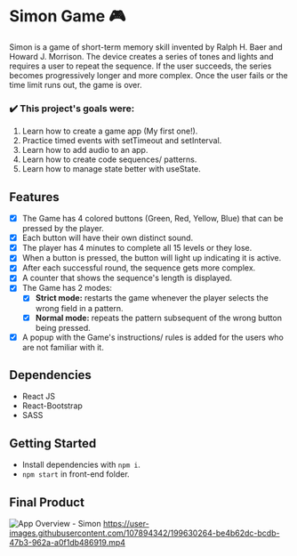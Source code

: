 # Simon Game 🎮

Simon is a game of short-term memory skill invented by Ralph H. Baer and Howard J. Morrison. The device creates a series of tones and lights and requires a user to repeat the sequence. If the user succeeds, the series becomes progressively longer and more complex. Once the user fails or the time limit runs out, the game is over.

<strong><h3>✔️ This project's goals were:</h3></strong>
1. Learn how to create a game app (My first one!).
2. Practice timed events with setTimeout and setInterval.
3. Learn how to add audio to an app.
4. Learn how to create code sequences/ patterns.
5. Learn how to manage state better with useState.

## Features
- [X] The Game has 4 colored buttons (Green, Red, Yellow, Blue) that can be pressed by the player.
- [X] Each button will have their own distinct sound.
- [X] The player has 4 minutes to complete all 15 levels or they lose.
- [X] When a button is pressed, the button will light up indicating it is active.
- [X] After each successful round, the sequence gets more complex.
- [X] A counter that shows the sequence's length is displayed.
- [X] The Game has 2 modes:
  - [X] <strong>Strict mode:</strong> restarts the game whenever the player selects the wrong field in a pattern.
  - [X] <strong>Normal mode:</strong> repeats the pattern subsequent of the wrong button being pressed.
- [X] A popup with the Game's instructions/ rules is added for the users who are not familiar with it.

## Dependencies
- React JS
- React-Bootstrap
- SASS

## Getting Started
- Install dependencies with `npm i`.
- `npm start` in front-end folder.

## Final Product
![App Overview - Simon](https://user-images.githubusercontent.com/107894342/199627003-38f42daa-23e0-4e19-a5fc-208b3f988f5e.png)
https://user-images.githubusercontent.com/107894342/199630264-be4b62dc-bcdb-47b3-962a-a0f1db486919.mp4

